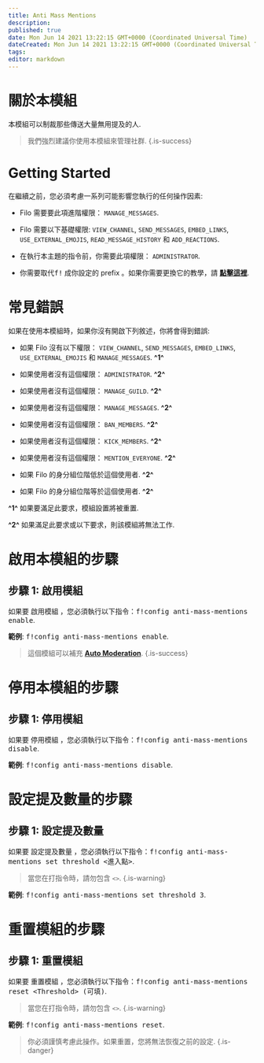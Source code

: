 ```yaml
---
title: Anti Mass Mentions
description:
published: true
date: Mon Jun 14 2021 13:22:15 GMT+0000 (Coordinated Universal Time)
dateCreated: Mon Jun 14 2021 13:22:15 GMT+0000 (Coordinated Universal Time)
tags:
editor: markdown
---
```


# 關於本模組

本模組可以制裁那些傳送大量無用提及的人.

> 我們強烈建議你使用本模組來管理社群.
{.is-success}

# Getting Started

在繼續之前，您必須考慮一系列可能影響您執行的任何操作因素:

- Filo 需要要此項進階權限： ``MANAGE_MESSAGES``.

- Filo 需要以下基礎權限: ``VIEW_CHANNEL``, ``SEND_MESSAGES``, ``EMBED_LINKS``, ``USE_EXTERNAL_EMOJIS``, ``READ_MESSAGE_HISTORY`` 和 ``ADD_REACTIONS``.

- 在執行本主題的指令前，你需要此項權限： ``ADMINISTRATOR``.

- 你需要取代<kbd>f!</kbd> 成你設定的 prefix 。如果你需要更換它的教學，請 **[點擊這裡](https://wiki.filobot.xyz/zh-tw/modules/prefix)**.

# 常見錯誤

如果在使用本模組時，如果你沒有開啟下列敘述，你將會得到錯誤:

- 如果 Filo 沒有以下權限： ``VIEW_CHANNEL``, ``SEND_MESSAGES``, ``EMBED_LINKS``, ``USE_EXTERNAL_EMOJIS`` 和 ``MANAGE_MESSAGES``. **^1^**

- 如果使用者沒有這個權限： ``ADMINISTRATOR``. **^2^**

- 如果使用者沒有這個權限： ``MANAGE_GUILD``. **^2^**

- 如果使用者沒有這個權限： ``MANAGE_MESSAGES``. **^2^**

- 如果使用者沒有這個權限： ``BAN_MEMBERS``. **^2^**

- 如果使用者沒有這個權限： ``KICK_MEMBERS``. **^2^**

- 如果使用者沒有這個權限： ``MENTION_EVERYONE``. **^2^**

- 如果 Filo 的身分組位階低於這個使用者. **^2^**

- 如果 Filo 的身分組位階等於這個使用者. **^2^**

**^1^** 如果要滿足此要求，模組設置將被重置.

**^2^** 如果滿足此要求或以下要求，則該模組將無法工作.

# 啟用本模組的步驟

## **步驟 1**: 啟用模組

如果要 啟用模組 ，您必須執行以下指令：<kbd>f!config anti-mass-mentions enable</kbd>.

**範例**: <kbd>f!config anti-mass-mentions enable</kbd>.

> 這個模組可以補充 **[Auto Moderation](https://wiki.filobot.xyz/zh-tw/modules/auto-moderation)**.
{.is-success}

# 停用本模組的步驟

## **步驟 1**: 停用模組

如果要 停用模組 ，您必須執行以下指令：<kbd>f!config anti-mass-mentions disable</kbd>.

**範例**: <kbd>f!config anti-mass-mentions disable</kbd>.

# 設定提及數量的步驟

## **步驟 1**: 設定提及數量

如果要 設定提及數量 ，您必須執行以下指令：<kbd>f!config anti-mass-mentions set threshold \<進入點></kbd>.

> 當您在打指令時，請勿包含 ``<>``.
{.is-warning}

**範例**: <kbd>f!config anti-mass-mentions set threshold 3</kbd>.

# 重置模組的步驟

## **步驟 1**: 重置模組

如果要 重置模組 ，您必須執行以下指令：<kbd>f!config anti-mass-mentions reset \<Threshold> (可填)</kbd>.

> 當您在打指令時，請勿包含 ``<>``.
{.is-warning}

**範例**: <kbd>f!config anti-mass-mentions reset</kbd>.

> 你必須謹慎考慮此操作。如果重置，您將無法恢復之前的設定.
{.is-danger}
